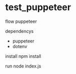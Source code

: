# test_puppeteer
flow puppeteer

dependencys
- puppeteer
- dotenv

install
npm install

run
node index.js
